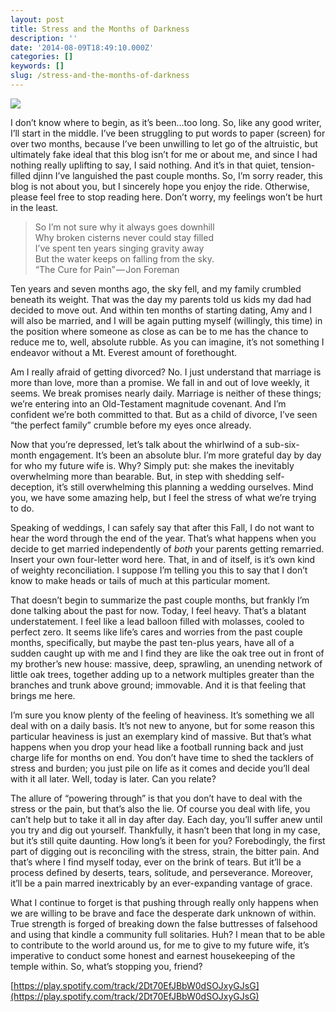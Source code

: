 ```yaml
---
layout: post
title: Stress and the Months of Darkness
description: ''
date: '2014-08-09T18:49:10.000Z'
categories: []
keywords: []
slug: /stress-and-the-months-of-darkness
---
```


![](https://cdn-images-1.medium.com/max/1200/0*l0FbLyE5OXBfaAHH.jpg)

I don’t know where to begin, as it’s been…too long. So, like any good writer, I’ll start in the middle. I’ve been struggling to put words to paper (screen) for over two months, because I’ve been unwilling to let go of the altruistic, but ultimately fake ideal that this blog isn’t for me or about me, and since I had nothing really uplifting to say, I said nothing. And it’s in that quiet, tension-filled djinn I’ve languished the past couple months. So, I’m sorry reader, this blog is not about you, but I sincerely hope you enjoy the ride. Otherwise, please feel free to stop reading here. Don’t worry, my feelings won’t be hurt in the least.<!--more-->

> So I’m not sure why it always goes downhill  
> Why broken cisterns never could stay filled  
> I’ve spent ten years singing gravity away  
> But the water keeps on falling from the sky.  
> “The Cure for Pain” — Jon Foreman

Ten years and seven months ago, the sky fell, and my family crumbled beneath its weight. That was the day my parents told us kids my dad had decided to move out. And within ten months of starting dating, Amy and I will also be married, and I will be again putting myself (willingly, this time) in the position where someone as close as can be to me has the chance to reduce me to, well, absolute rubble. As you can imagine, it’s not something I endeavor without a Mt. Everest amount of forethought.

Am I really afraid of getting divorced? No. I just understand that marriage is more than love, more than a promise. We fall in and out of love weekly, it seems. We break promises nearly daily. Marriage is neither of these things; we’re entering into an Old-Testament magnitude covenant. And I’m confident we’re both committed to that. But as a child of divorce, I’ve seen “the perfect family” crumble before my eyes once already.

Now that you’re depressed, let’s talk about the whirlwind of a sub-six-month engagement. It’s been an absolute blur. I’m more grateful day by day for who my future wife is. Why? Simply put: she makes the inevitably overwhelming more than bearable. But, in step with shedding self-deception, it’s still overwhelming this planning a wedding ourselves. Mind you, we have some amazing help, but I feel the stress of what we’re trying to do.

Speaking of weddings, I can safely say that after this Fall, I do not want to hear the word through the end of the year. That’s what happens when you decide to get married independently of _both_ your parents getting remarried. Insert your own four-letter word here. That, in and of itself, is it’s own kind of weighty reconciliation. I suppose I’m telling you this to say that I don’t know to make heads or tails of much at this particular moment.

That doesn’t begin to summarize the past couple months, but frankly I’m done talking about the past for now. Today, I feel heavy. That’s a blatant understatement. I feel like a lead balloon filled with molasses, cooled to perfect zero. It seems like life’s cares and worries from the past couple months, specifically, but maybe the past ten-plus years, have all of a sudden caught up with me and I find they are like the oak tree out in front of my brother’s new house: massive, deep, sprawling, an unending network of little oak trees, together adding up to a network multiples greater than the branches and trunk above ground; immovable. And it is that feeling that brings me here.

I’m sure you know plenty of the feeling of heaviness. It’s something we all deal with on a daily basis. It’s not new to anyone, but for some reason this particular heaviness is just an exemplary kind of massive. But that’s what happens when you drop your head like a football running back and just charge life for months on end. You don’t have time to shed the tacklers of stress and burden; you just pile on life as it comes and decide you’ll deal with it all later. Well, today is later. Can you relate?

The allure of “powering through” is that you don’t have to deal with the stress or the pain, but that’s also the lie. Of course you deal with life, you can’t help but to take it all in day after day. Each day, you’ll suffer anew until you try and dig out yourself. Thankfully, it hasn’t been that long in my case, but it’s still quite daunting. How long’s it been for you? Forebodingly, the first part of digging out is reconciling with the stress, strain, the bitter pain. And that’s where I find myself today, ever on the brink of tears. But it’ll be a process defined by deserts, tears, solitude, and perseverance. Moreover, it’ll be a pain marred inextricably by an ever-expanding vantage of grace.

What I continue to forget is that pushing through really only happens when we are willing to be brave and face the desperate dark unknown of within. True strength is forged of breaking down the false buttresses of falsehood and using that kindle a community full solitaries. Huh? I mean that to be able to contribute to the world around us, for me to give to my future wife, it’s imperative to conduct some honest and earnest housekeeping of the temple within. So, what’s stopping you, friend?

[https://play.spotify.com/track/2Dt70EfJBbW0dSOJxyGJsG](https://play.spotify.com/track/2Dt70EfJBbW0dSOJxyGJsG)
